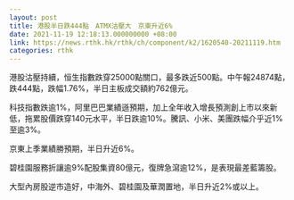 ```yaml
---
layout: post
title: 港股半日跌444點　ATMX沽壓大　京東升近6%
date: 2021-11-19 12:18:13.000000000 +08:00
link: https://news.rthk.hk/rthk/ch/component/k2/1620540-20211119.htm
categories: rthk
---
```


港股沽壓持續，恒生指數跌穿25000點關口，最多跌近500點。中午報24874點，跌444點，跌幅1.76%，半日主板成交額約762億元。

科技指數跌逾1%，阿里巴巴業績遜預期，加上全年收入增長預測創上市以來新低，拖累股價跌穿140元水平，半日跌逾10%。騰訊、小米、美團跌幅介乎近1%至逾3%。

京東上季業績勝預期，半日升近6%。

碧桂園服務折讓逾9%配股集資80億元，復牌急瀉逾12%，是表現最差藍籌股。

大型內房股逆市造好，中海外、碧桂園及華潤置地，半日升近2%或以上。
